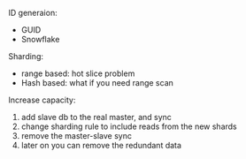 ID generaion:
* GUID
* Snowflake

Sharding:
* range based: hot slice problem
* Hash based: what if you need range scan

Increase capacity:
1. add slave db to the real master, and sync
2. change sharding rule to include reads from the new shards
3. remove the master-slave sync
4. later on you can remove the redundant data


